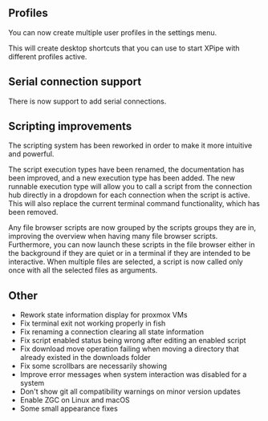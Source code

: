 ## Profiles

You can now create multiple user profiles in the settings menu.

This will create desktop shortcuts that you can use to start XPipe with different profiles active.

## Serial connection support

There is now support to add serial connections.

## Scripting improvements

The scripting system has been reworked in order to make it more intuitive and powerful.

The script execution types have been renamed, the documentation has been improved, and a new execution type has been added.
The new runnable execution type will allow you to call a script from the connection hub directly in a dropdown for each connection when the script is active.
This will also replace the current terminal command functionality, which has been removed.

Any file browser scripts are now grouped by the scripts groups they are in, improving the overview when having many file browser scripts.
Furthermore, you can now launch these scripts in the file browser either in the background if they are quiet or in a terminal if they are intended to be interactive.
When multiple files are selected, a script is now called only once with all the selected files as arguments.

## Other

- Rework state information display for proxmox VMs
- Fix terminal exit not working properly in fish
- Fix renaming a connection clearing all state information
- Fix script enabled status being wrong after editing an enabled script
- Fix download move operation failing when moving a directory that already existed in the downloads folder
- Fix some scrollbars are necessarily showing
- Improve error messages when system interaction was disabled for a system
- Don't show git all compatibility warnings on minor version updates
- Enable ZGC on Linux and macOS
- Some small appearance fixes
